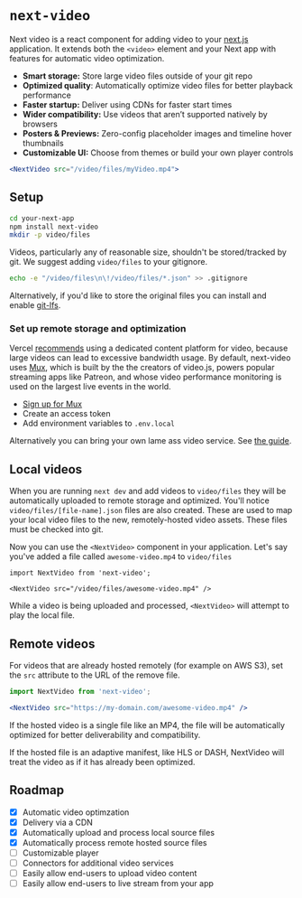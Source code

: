 # `next-video`

Next video is a react component for adding video to your [next.js](https://github.com/vercel/next.js) application. It extends both the `<video>` element and your Next app with features for automatic video optimization.
* **Smart storage:** Store large video files outside of your git repo
* **Optimized quality**: Automatically optimize video files for better playback performance
* **Faster startup:** Deliver using CDNs for faster start times
* **Wider compatibility:** Use videos that aren’t supported natively by browsers
* **Posters & Previews:** Zero-config placeholder images and timeline hover thumbnails
* **Customizable UI:** Choose from themes or build your own player controls

```jsx
<NextVideo src="/video/files/myVideo.mp4">
```

## Setup
```bash
cd your-next-app
npm install next-video
mkdir -p video/files
```

Videos, particularly any of reasonable size, shouldn't be stored/tracked by git. We suggest adding `video/files` to your gitignore.

```bash
echo -e "/video/files\n\!/video/files/*.json" >> .gitignore
```

Alternatively, if you'd like to store the original files you can install and enable [git-lfs](https://git-lfs.github.com/).

### Set up remote storage and optimization
Vercel [recommends](https://vercel.com/guides/best-practices-for-hosting-videos-on-vercel-nextjs-mp4-gif) using a dedicated content platform for video, because large videos can lead to excessive bandwidth usage. By default, next-video uses [Mux](https://mux.com), which is built by the the creators of video.js, powers popular streaming apps like Patreon, and whose video performance monitoring is used on the largest live events in the world.
* [Sign up for Mux](https://dashboard.mux.com/signup)
* Create an access token
* Add environment variables to `.env.local`

Alternatively you can bring your own lame ass video service. See [the guide](asdf.com).
## Local videos
When you are running `next dev` and add videos to `video/files` they will be automatically uploaded to remote storage and optimized. You'll notice `video/files/[file-name].json` files are also created. These are used to map your local video files to the new, remotely-hosted video assets. These files must be checked into git.

Now you can use the `<NextVideo>` component in your application. Let's say you've added a file called `awesome-video.mp4` to `video/files`

```tsx
import NextVideo from 'next-video';

<NextVideo src="/video/files/awesome-video.mp4" />
```

While a video is being uploaded and processed, `<NextVideo>` will attempt to play the local file.

## Remote videos
For videos that are already hosted remotely (for example on AWS S3), set the `src` attribute to the URL of the remove file. 

```jsx
import NextVideo from 'next-video';

<NextVideo src="https://my-domain.com/awesome-video.mp4" />
```

If the hosted video is a single file like an MP4, the file will be automatically optimized for better deliverability and compatibility.

If the hosted file is an adaptive manifest, like HLS or DASH, NextVideo will treat the video as if it has already been optimized.

## Roadmap
- [x] Automatic video optimzation
- [x] Delivery via a CDN
- [x] Automatically upload and process local source files
- [x] Automatically process remote hosted source files
- [ ] Customizable player
- [ ] Connectors for additional video services
- [ ] Easily allow end-users to upload video content
- [ ] Easily allow end-users to live stream from your app
